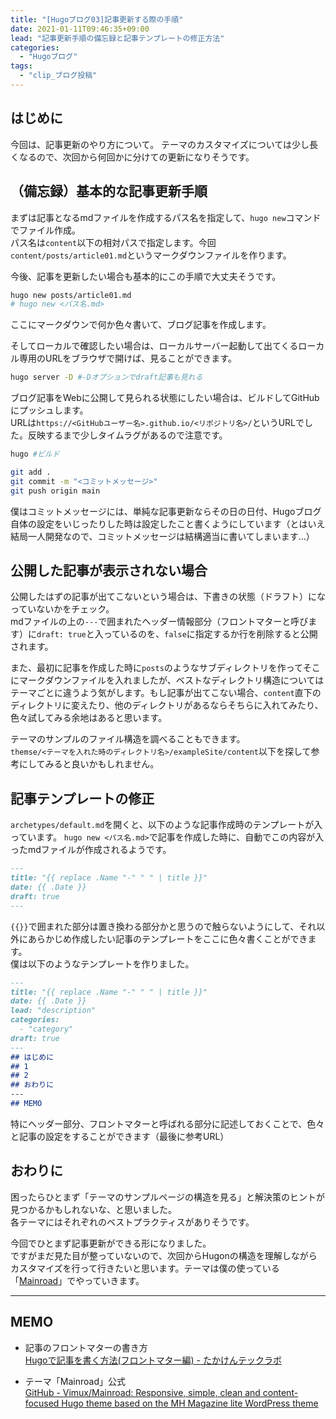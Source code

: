 ```yaml
---
title: "[Hugoブログ03]記事更新する際の手順"
date: 2021-01-11T09:46:35+09:00
lead: "記事更新手順の備忘録と記事テンプレートの修正方法"
categories:
  - "Hugoブログ"
tags:
  - "clip_ブログ投稿"
---
```


## はじめに
今回は、記事更新のやり方について。
テーマのカスタマイズについては少し長くなるので、次回から何回かに分けての更新になりそうです。

## （備忘録）基本的な記事更新手順
まずは記事となるmdファイルを作成するパス名を指定して、`hugo new`コマンドでファイル作成。  
パス名は`content`以下の相対パスで指定します。今回`content/posts/article01.md`というマークダウンファイルを作ります。  

今後、記事を更新したい場合も基本的にこの手順で大丈夫そうです。

```bash
hugo new posts/article01.md
# hugo new <パス名.md>
```

ここにマークダウンで何か色々書いて、ブログ記事を作成します。

そしてローカルで確認したい場合は、ローカルサーバー起動して出てくるローカル専用のURLをブラウザで開けば、見ることができます。
```bash
hugo server -D #-Dオプションでdraft記事も見れる
```

ブログ記事をWebに公開して見られる状態にしたい場合は、ビルドしてGitHubにプッシュします。  
URLは`https://<GitHubユーザー名>.github.io/<リポジトリ名>/`というURLでした。反映するまで少しタイムラグがあるので注意です。
```bash
hugo #ビルド

git add .
git commit -m "<コミットメッセージ>"
git push origin main
```

僕はコミットメッセージには、単純な記事更新ならその日の日付、Hugoブログ自体の設定をいじったりした時は設定したこと書くようにしています（とはいえ結局一人開発なので、コミットメッセージは結構適当に書いてしまいます...）


## 公開した記事が表示されない場合
公開したはずの記事が出てこないという場合は、下書きの状態（ドラフト）になっていないかをチェック。  
mdファイルの上の`---`で囲まれたヘッダー情報部分（フロントマターと呼びます）に`draft: true`と入っているのを、`false`に指定するか行を削除すると公開されます。

また、最初に記事を作成した時に`posts`のようなサブディレクトリを作ってそこにマークダウンファイルを入れましたが、ベストなディレクトリ構造についてはテーマごとに違うよう気がします。もし記事が出てこない場合、`content`直下のディレクトリに変えたり、他のディレクトリがあるならそちらに入れてみたり、色々試してみる余地はあると思います。

テーマのサンプルのファイル構造を調べることもできます。  
`themse/<テーマを入れた時のディレクトリ名>/exampleSite/content`以下を探して参考にしてみると良いかもしれません。


## 記事テンプレートの修正
`archetypes/default.md`を開くと、以下のような記事作成時のテンプレートが入っています。
`hugo new <パス名.md>`で記事を作成した時に、自動でこの内容が入ったmdファイルが作成されるようです。

```md
---
title: "{{ replace .Name "-" " " | title }}"
date: {{ .Date }}
draft: true
---
```

`{{}}`で囲まれた部分は置き換わる部分かと思うので触らないようにして、それ以外にあらかじめ作成したい記事のテンプレートをここに色々書くことができます。  
僕は以下のようなテンプレートを作りました。

```md
---
title: "{{ replace .Name "-" " " | title }}"
date: {{ .Date }}
lead: "description"
categories:
  - "category"
draft: true
---
## はじめに
## 1
## 2
## おわりに
---
## MEMO
```

特にヘッダー部分、フロントマターと呼ばれる部分に記述しておくことで、色々と記事の設定をすることができます（最後に参考URL）


## おわりに
困ったらひとまず「テーマのサンプルページの構造を見る」と解決策のヒントが見つかるかもしれないな、と思いました。  
各テーマにはそれぞれのベストプラクティスがありそうです。

今回でひとまず記事更新ができる形になりました。  
ですがまだ見た目が整っていないので、次回からHugonの構造を理解しながらカスタマイズを行って行きたいと思います。テーマは僕の使っている「[Mainroad](https://github.com/vimux/mainroad/)」でやっていきます。

---
## MEMO
- 記事のフロントマターの書き方  
[Hugoで記事を書く方法(フロントマター編) - たかけんテックラボ](https://takaken.tokyo/dev/hugo/post/write-post/)

- テーマ「Mainroad」公式  
[GitHub - Vimux/Mainroad: Responsive, simple, clean and content-focused Hugo theme based on the MH Magazine lite WordPress theme](https://github.com/vimux/mainroad/)